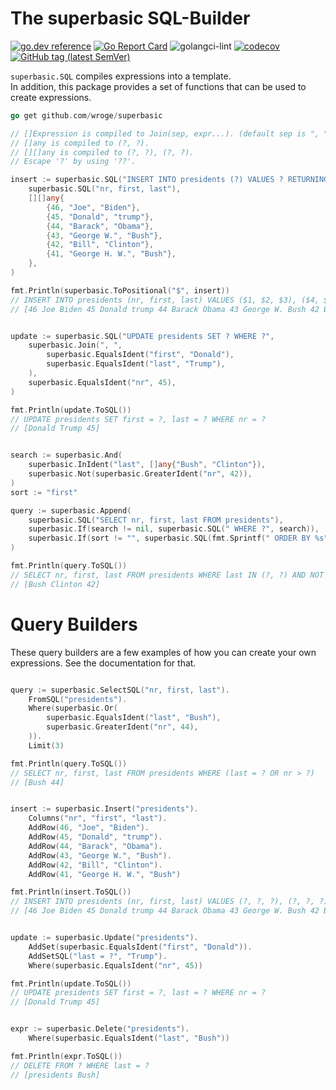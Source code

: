 # The superbasic SQL-Builder

[![go.dev reference](https://img.shields.io/badge/go.dev-reference-007d9c?logo=go&logoColor=white)](https://pkg.go.dev/github.com/wroge/superbasic)
[![Go Report Card](https://goreportcard.com/badge/github.com/wroge/superbasic)](https://goreportcard.com/report/github.com/wroge/superbasic)
![golangci-lint](https://github.com/wroge/superbasic/workflows/golangci-lint/badge.svg)
[![codecov](https://codecov.io/gh/wroge/superbasic/branch/main/graph/badge.svg?token=SBSedMOGHR)](https://codecov.io/gh/wroge/superbasic)
[![GitHub tag (latest SemVer)](https://img.shields.io/github/tag/wroge/superbasic.svg?style=social)](https://github.com/wroge/superbasic/tags)

```superbasic.SQL``` compiles expressions into a template.  
In addition, this package provides a set of functions that can be used to create expressions.  

```go
go get github.com/wroge/superbasic

// []Expression is compiled to Join(sep, expr...). (default sep is ", ")
// []any is compiled to (?, ?).  
// [][]any is compiled to (?, ?), (?, ?).  
// Escape '?' by using '??'.

insert := superbasic.SQL("INSERT INTO presidents (?) VALUES ? RETURNING id",
	superbasic.SQL("nr, first, last"),
	[][]any{
		{46, "Joe", "Biden"},
		{45, "Donald", "trump"},
		{44, "Barack", "Obama"},
		{43, "George W.", "Bush"},
		{42, "Bill", "Clinton"},
		{41, "George H. W.", "Bush"},
	},
)

fmt.Println(superbasic.ToPositional("$", insert))
// INSERT INTO presidents (nr, first, last) VALUES ($1, $2, $3), ($4, $5, $6), ($7, $8, $9), ($10, $11, $12), ($13, $14, $15), ($16, $17, $18) RETURNING id
// [46 Joe Biden 45 Donald trump 44 Barack Obama 43 George W. Bush 42 Bill Clinton 41 George H. W. Bush]


update := superbasic.SQL("UPDATE presidents SET ? WHERE ?",
	superbasic.Join(", ",
		superbasic.EqualsIdent("first", "Donald"),
		superbasic.EqualsIdent("last", "Trump"),
	),
	superbasic.EqualsIdent("nr", 45),
)

fmt.Println(update.ToSQL())
// UPDATE presidents SET first = ?, last = ? WHERE nr = ?
// [Donald Trump 45]


search := superbasic.And(
	superbasic.InIdent("last", []any{"Bush", "Clinton"}),
	superbasic.Not(superbasic.GreaterIdent("nr", 42)),
)
sort := "first"

query := superbasic.Append(
	superbasic.SQL("SELECT nr, first, last FROM presidents"),
	superbasic.If(search != nil, superbasic.SQL(" WHERE ?", search)),
	superbasic.If(sort != "", superbasic.SQL(fmt.Sprintf(" ORDER BY %s", sort))),
)

fmt.Println(query.ToSQL())
// SELECT nr, first, last FROM presidents WHERE last IN (?, ?) AND NOT (nr > ?) ORDER BY first
// [Bush Clinton 42]

```

# Query Builders

These query builders are a few examples of how you can create your own expressions. See the documentation for that.

```go

query := superbasic.SelectSQL("nr, first, last").
	FromSQL("presidents").
	Where(superbasic.Or(
		superbasic.EqualsIdent("last", "Bush"),
		superbasic.GreaterIdent("nr", 44),
	)).
	Limit(3)

fmt.Println(query.ToSQL())
// SELECT nr, first, last FROM presidents WHERE (last = ? OR nr > ?)
// [Bush 44]


insert := superbasic.Insert("presidents").
	Columns("nr", "first", "last").
	AddRow(46, "Joe", "Biden").
	AddRow(45, "Donald", "trump").
	AddRow(44, "Barack", "Obama").
	AddRow(43, "George W.", "Bush").
	AddRow(42, "Bill", "Clinton").
	AddRow(41, "George H. W.", "Bush")

fmt.Println(insert.ToSQL())
// INSERT INTO presidents (nr, first, last) VALUES (?, ?, ?), (?, ?, ?), (?, ?, ?), (?, ?, ?), (?, ?, ?), (?, ?, ?) 
// [46 Joe Biden 45 Donald trump 44 Barack Obama 43 George W. Bush 42 Bill Clinton 41 George H. W. Bush]


update := superbasic.Update("presidents").
	AddSet(superbasic.EqualsIdent("first", "Donald")).
	AddSetSQL("last = ?", "Trump").
	Where(superbasic.EqualsIdent("nr", 45))

fmt.Println(update.ToSQL())
// UPDATE presidents SET first = ?, last = ? WHERE nr = ? 
// [Donald Trump 45]


expr := superbasic.Delete("presidents").
	Where(superbasic.EqualsIdent("last", "Bush"))

fmt.Println(expr.ToSQL())
// DELETE FROM ? WHERE last = ? 
// [presidents Bush]
```